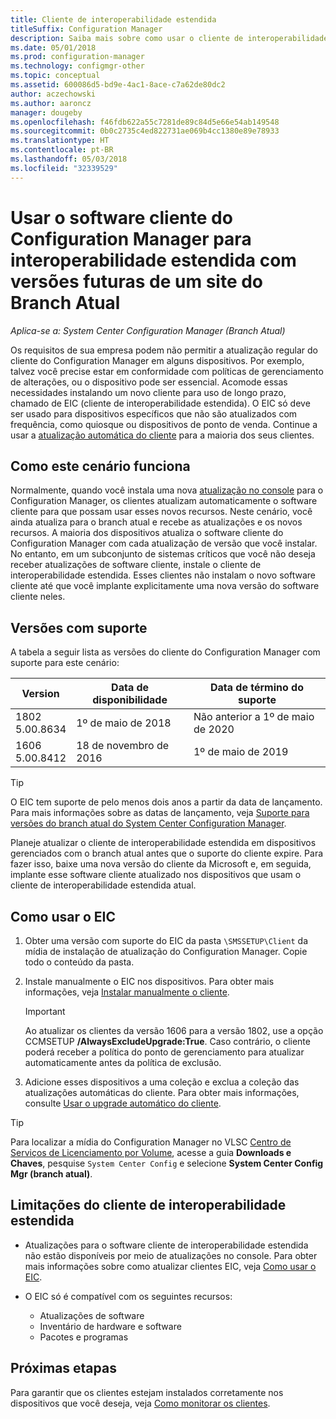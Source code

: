 ```yaml
---
title: Cliente de interoperabilidade estendida
titleSuffix: Configuration Manager
description: Saiba mais sobre como usar o cliente de interoperabilidade estendida para dar suporte de longo prazo de um cliente do Configuration Manager estático com um site de branch atual.
ms.date: 05/01/2018
ms.prod: configuration-manager
ms.technology: configmgr-other
ms.topic: conceptual
ms.assetid: 600086d5-bd9e-4ac1-8ace-c7a62de80dc2
author: aczechowski
ms.author: aaroncz
manager: dougeby
ms.openlocfilehash: f46fdb622a55c7281de89c84d5e66e54ab149548
ms.sourcegitcommit: 0b0c2735c4ed822731ae069b4cc1380e89e78933
ms.translationtype: HT
ms.contentlocale: pt-BR
ms.lasthandoff: 05/03/2018
ms.locfileid: "32339529"
---
```

# <a name="use-the-configuration-manager-client-software-for-extended-interoperability-with-future-versions-of-a-current-branch-site"></a>Usar o software cliente do Configuration Manager para interoperabilidade estendida com versões futuras de um site do Branch Atual

*Aplica-se a: System Center Configuration Manager (Branch Atual)*  

Os requisitos de sua empresa podem não permitir a atualização regular do cliente do Configuration Manager em alguns dispositivos. Por exemplo, talvez você precise estar em conformidade com políticas de gerenciamento de alterações, ou o dispositivo pode ser essencial. Acomode essas necessidades instalando um novo cliente para uso de longo prazo, chamado de EIC (cliente de interoperabilidade estendida). O EIC só deve ser usado para dispositivos específicos que não são atualizados com frequência, como quiosque ou dispositivos de ponto de venda. Continue a usar a [atualização automática do cliente](/sccm/core/clients/manage/upgrade/upgrade-clients-for-windows-computers#use-automatic-client-upgrade) para a maioria dos seus clientes. 

## <a name="how-this-scenario-works"></a>Como este cenário funciona

Normalmente, quando você instala uma nova [atualização no console](/sccm/core/servers/manage/install-in-console-updates) para o Configuration Manager, os clientes atualizam automaticamente o software cliente para que possam usar esses novos recursos. Neste cenário, você ainda atualiza para o branch atual e recebe as atualizações e os novos recursos. A maioria dos dispositivos atualiza o software cliente do Configuration Manager com cada atualização de versão que você instalar. No entanto, em um subconjunto de sistemas críticos que você não deseja receber atualizações de software cliente, instale o cliente de interoperabilidade estendida. Esses clientes não instalam o novo software cliente até que você implante explicitamente uma nova versão do software cliente neles.



## <a name="supported-versions"></a>Versões com suporte
A tabela a seguir lista as versões do cliente do Configuration Manager com suporte para este cenário:

| Version  | Data de disponibilidade  | Data de término do suporte  |
|---------|---------|---------|
|1802<br/>5.00.8634     | 1º de maio de 2018        | Não anterior a 1º de maio de 2020        |
|1606<br/>5.00.8412     | 18 de novembro de 2016        | 1º de maio de 2019        |

> [!TIP]  
> O EIC tem suporte de pelo menos dois anos a partir da data de lançamento. Para mais informações sobre as datas de lançamento, veja [Suporte para versões do branch atual do System Center Configuration Manager](/sccm/core/servers/manage/current-branch-versions-supported).  

Planeje atualizar o cliente de interoperabilidade estendida em dispositivos gerenciados com o branch atual antes que o suporte do cliente expire. Para fazer isso, baixe uma nova versão do cliente da Microsoft e, em seguida, implante esse software cliente atualizado nos dispositivos que usam o cliente de interoperabilidade estendida atual.



## <a name="how-to-use-the-eic"></a>Como usar o EIC

1. Obter uma versão com suporte do EIC da pasta `\SMSSETUP\Client` da mídia de instalação de atualização do Configuration Manager. Copie todo o conteúdo da pasta.  

2. Instale manualmente o EIC nos dispositivos. Para obter mais informações, veja [Instalar manualmente o cliente](/sccm/core/clients/deploy/deploy-clients-to-windows-computers#BKMK_Manual).  

    > [!Important]  
    > Ao atualizar os clientes da versão 1606 para a versão 1802, use a opção CCMSETUP **/AlwaysExcludeUpgrade:True**. Caso contrário, o cliente poderá receber a política do ponto de gerenciamento para atualizar automaticamente antes da política de exclusão.

3. Adicione esses dispositivos a uma coleção e exclua a coleção das atualizações automáticas do cliente. Para obter mais informações, consulte [Usar o upgrade automático do cliente](/sccm/core/clients/manage/upgrade/upgrade-clients-for-windows-computers#use-automatic-client-upgrade).  

> [!TIP]  
> Para localizar a mídia do Configuration Manager no VLSC [Centro de Serviços de Licenciamento por Volume](https://www.microsoft.com/Licensing/servicecenter/Downloads/DownloadsAndKeys.aspx), acesse a guia **Downloads e Chaves**, pesquise `System Center Config` e selecione **System Center Config Mgr (branch atual)**.



## <a name="limitations-of-the-extended-interoperability-client"></a>Limitações do cliente de interoperabilidade estendida

- Atualizações para o software cliente de interoperabilidade estendida não estão disponíveis por meio de atualizações no console. Para obter mais informações sobre como atualizar clientes EIC, veja [Como usar o EIC](#how-to-use-the-eic).  

- O EIC só é compatível com os seguintes recursos:  

   - Atualizações de software  
   - Inventário de hardware e software
   - Pacotes e programas



## <a name="next-steps"></a>Próximas etapas

Para garantir que os clientes estejam instalados corretamente nos dispositivos que você deseja, veja [Como monitorar os clientes](/sccm/core/clients/manage/monitor-clients).
